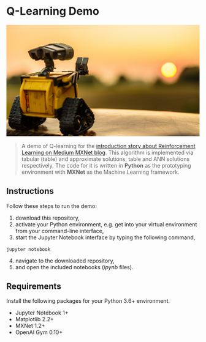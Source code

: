 # Q-Learning Demo
![picture](img/wall-e.jpeg)
> A demo of Q-learning for the [introduction story about Reinforcement Learning on Medium MXNet blog](https://www.google.com). This algorithm is implemented via tabular (table) and approximate solutions, table and ANN solutions respectively. 
The code for it is written in **Python** as the prototyping environment with **MXNet** as the Machine Learning framework.

## Instructions
Follow these steps to run the demo:
1. download this repository,
2. activate your Python environment, e.g. get into your virtual environment from your command-line interface,
3. start the Jupyter Notebook interface by typing the following command,
```
jupyter notebook
```
4. navigate to the downloaded repository,
5. and open the included notebooks (_ipynb_ files).

## Requirements
Install the following packages for your Python 3.6+ environment.
* Jupyter Notebook 1+
* Matplotlib 2.2+
* MXNet 1.2+
* OpenAI Gym 0.10+
